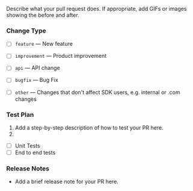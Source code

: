 Describe what your pull request does. If appropriate, add GIFs or images showing the before and after.

### Change Type

<!-- ❗ Please select a 'Type' label ❗️ -->

- [ ] `feature` — New feature
- [ ] `improvement` — Product improvement
- [ ] `api` — API change
- [ ] `bugfix` — Bug Fix
- [ ] `other` — Changes that don't affect SDK users, e.g. internal or .com changes


### Test Plan

1. Add a step-by-step description of how to test your PR here.
2.

- [ ] Unit Tests
- [ ] End to end tests

### Release Notes

- Add a brief release note for your PR here.
